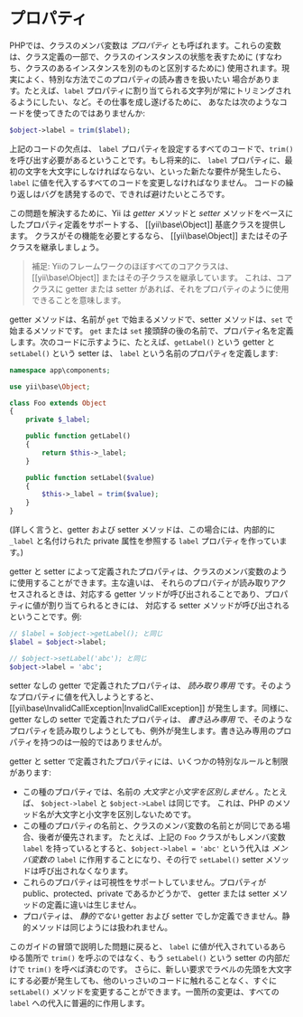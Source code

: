 プロパティ
==========

PHPでは、クラスのメンバ変数は *プロパティ* とも呼ばれます。これらの変数は、クラス定義の一部で、クラスのインスタンスの状態を表すために
(すなわち、クラスのあるインスタンスを別のものと区別するために) 使用されます。現実によく、特別な方法でこのプロパティの読み書きを扱いたい
場合があります。たとえば、`label` プロパティに割り当てられる文字列が常にトリミングされるようにしたい、など。その仕事を成し遂げるために、
あなたは次のようなコードを使ってきたのではありませんか:

```php
$object->label = trim($label);
```

上記のコードの欠点は、 `label` プロパティを設定するすべてのコードで、`trim()` を呼び出す必要があるということです。もし将来的に、
`label` プロパティに、最初の文字を大文字にしなければならない、といった新たな要件が発生したら、 `label` に値を代入するすべてのコードを変更しなければなりません。
コードの繰り返しはバグを誘発するので、できれば避けたいところです。

この問題を解決するために、Yii は *getter* メソッドと *setter* メソッドをベースにしたプロパティ定義をサポートする、 [[yii\base\Object]] 基底クラスを提供します。
クラスがその機能を必要とするなら、 [[yii\base\Object]] またはその子クラスを継承しましょう。

> 補足: Yiiのフレームワークのほぼすべてのコアクラスは、 [[yii\base\Object]] またはその子クラスを継承しています。
  これは、コアクラスに getter または setter があれば、それをプロパティのように使用できることを意味します。

getter メソッドは、名前が `get` で始まるメソッドで、setter メソッドは、`set` で始まるメソッドです。
`get` または `set` 接頭辞の後の名前で、プロパティ名を定義します。次のコードに示すように、たとえば、`getLabel()` という getter と `setLabel()` という setter は、
`label` という名前のプロパティを定義します:

```php
namespace app\components;

use yii\base\Object;

class Foo extends Object
{
    private $_label;

    public function getLabel()
    {
        return $this->_label;
    }

    public function setLabel($value)
    {
        $this->_label = trim($value);
    }
}
```
(詳しく言うと、getter および setter メソッドは、この場合には、内部的に `_label` と名付けられた private 属性を参照する `label` プロパティを作っています。)

getter と setter によって定義されたプロパティは、クラスのメンバ変数のように使用することができます。主な違いは、
それらのプロパティが読み取りアクセスされるときは、対応する getter ソッドが呼び出されることであり、プロパティに値が割り当てられるときには、
対応する setter メソッドが呼び出されるということです。例:

```php
// $label = $object->getLabel(); と同じ
$label = $object->label;

// $object->setLabel('abc'); と同じ
$object->label = 'abc';
```

setter なしの getter で定義されたプロパティは、 *読み取り専用* です。そのようなプロパティに値を代入しようとすると、
[[yii\base\InvalidCallException|InvalidCallException]] が発生します。同様に、getter なしの setter で定義されたプロパティは、
*書き込み専用* で、そのようなプロパティを読み取りしようとしても、例外が発生します。書き込み専用のプロパティを持つのは一般的ではありませんが。

getter と setter で定義されたプロパティには、いくつかの特別なルールと制限があります:

* この種のプロパティでは、名前の *大文字と小文字を区別しません* 。たとえば、 `$object->label` と `$object->Label` は同じです。
  これは、PHP のメソッド名が大文字と小文字を区別しないためです。
* この種のプロパティの名前と、クラスのメンバ変数の名前とが同じである場合、後者が優先されます。
  たとえば、上記の `Foo` クラスがもしメンバ変数 `label` を持っているとすると、`$object->label = 'abc'`
  という代入は *メンバ変数の* `label` に作用することになり、その行で `setLabel()` setter メソッドは呼び出されなくなります。
* これらのプロパティは可視性をサポートしていません。プロパティが public、protected、private であるかどうかで、
  getter または setter メソッドの定義に違いは生じません。
* プロパティは、 *静的でない* getter および setter でしか定義できません。静的メソッドは同じようには扱われません。

このガイドの冒頭で説明した問題に戻ると、 `label` に値が代入されているあらゆる箇所で `trim()` を呼ぶのではなく、もう `setLabel()` という setter の内部だけで `trim()` を呼べば済むのです。
さらに、新しい要求でラベルの先頭を大文字にする必要が発生しても、他のいっさいのコードに触れることなく、すぐに `setLabel()` メソッドを変更することができます。一箇所の変更は、すべての `label` への代入に普遍的に作用します。
